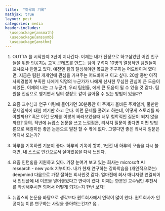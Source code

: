 ```yaml
---
title:  "하루의 기록"
mathjax: true
layout: post
categories: media
header-includes:
  \usepackage{amsmath}
  \usepackage{amssymb}
  \usepackage{amsthm}
---
```


1. OUTTA 를 시작한지 3년이 지나간다.
이제는 내가 진정으로 하고싶었던 어린 친구들을 위한 인공지능 교육 콘테츠를 만드는 팀이 꾸려져 10명의 열정적인 팀원들이 으샤으샤 만들고 있다.
예전엔 팀의 달성해야만 목표만 추구하는 어드바이져 였다면, 지금은 팀원 개개인에 관심을 가져주는 어드바이져 이고 싶다.
20살 중반 아직 사회경험이 부족한 나에게 익명의 누군가가 나에게 선사한 무심한 관심이 큰 도움이 되었든, 이제의 나는 그 누군가, 우리 팀원들, 에게 큰 도움이 될 수 있을 것 같다. 
팀원을 진심으로 챙기면서 팀의 성장도 같이 끌어올 수 있는 방법이 있을까? 

3. 요즘 교수님과 연구 미팅에 들어가면 30분동안 이 주제가 올바른 주제일까, 풀만한 문제일까에 대한 얘기만 하고 온다.
이런 문제를 풀려고 하는데, 어떻게 스토리를 짜야할까요? 혹은 이런 문제를 이렇게 바라보았을때 너무 철학적인 질문이 되지 않을까요? 등의.
작년에 뉴립스 논문을 쓰고 느낌점은, 리서치 질문이 좋다면 이떤 방법론으로 해결하든 좋은 논문으로 발전 할 수 밖에 없다. 
그렇다면 좋은 리서치 질문은 어디서 오는가? 

4. 하루를 기록하면 기분이 좋다.
하루의 기록이 쌓여, 1년전 내 하루의 모습을 다시 볼때면, 내 스스로 인간으로서 살아있음을 다시 느낀다.

5. 요즘 인턴쉽을 지원하고 있다.
가장 눈여겨 보고 있는 회사는 microsoft AI research - new york 지부이다. 내가 현재 연구하는 강화학습을 (개인적으로는) deepmind 다음으로 가장 잘하는 회사인것 같다.
얼마전에 회사 매니저랑 연결되어서 인턴풀에 내 이름을 넣어놓았다고 연락이 왔다.
이제는 한분읜 교수님만 추천서를 작성해주시면 되어서 어떻게 되가는지 한번 보자!

6. 뉴립스의 논문을 바탕으로 생각보다 퀀트회사에서 연락이 많이 왔다. 퀀트회사가 인공지능 이론 연구하는 사람을 좋아하는건가? 음..





